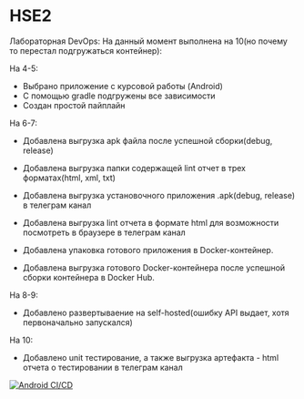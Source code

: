 # HSE2
Лабораторная DevOps:
На данный момент выполнена на 10(но почему то перестал подгружаться контейнер):

На 4-5:
- Выбрано приложение с курсовой работы (Android)
- С помощью gradle подгружены все зависимости
- Создан простой пайплайн

На 6-7:
- Добавлена выгрузка apk файла после успешной сборки(debug, release)
- Добавлена выгрузка папки содержащей lint отчет в трех форматах(html, xml, txt) 

- Добавлена выгрузка установочного приложения .apk(debug, release) в телеграм канал
- Добавлена выгрузка lint отчета в формате html для возможности посмотреть в браузере в телеграм канал

- Добавлена упаковка готового приложения в Docker-контейнер.
- Добавлена выгрузка готового Docker-контейнера после успешной сборки контейнера в Docker Hub.

На 8-9:
- Добавлено развертываение на self-hosted(ошибку API выдает, хотя первоначально запускался)

На 10:
- Добавлено unit тестирование, а также выгрузка артефакта - html отчета о тестировании в телеграм канал


[![Android CI/CD](https://github.com/VladislavVolkovS/HSE2/actions/workflows/hse2.yml/badge.svg)](https://github.com/VladislavVolkovS/HSE2/actions/workflows/hse2.yml)
